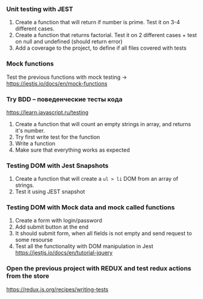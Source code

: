 ### Unit testing with JEST
1. Create a function that will return if number is prime. Test it on 3-4 different cases.
2. Create a function that returns factorial. Test it on 2 different cases + test on null and undefined (should return error)
3. Add a coverage to the project, to define if all files covered with tests

### Mock functions
Test the previous functions with mock testing -> https://jestjs.io/docs/en/mock-functions

### Try BDD – поведенческие тесты кода
https://learn.javascript.ru/testing
1. Create a function that will count an empty strings in array, and returns it's number.
2. Try first write test for the function
3. Write a function 
4. Make sure that everything works as expected

### Testing DOM with Jest Snapshots
1. Create a function that will create a `ul > li` DOM from an array of strings.
2. Test it using JEST snapshot

### Testing DOM with Mock data and mock called functions
1. Create a form with login/password
2. Add submit button at the end
3. It should submit form, when all fields is not empty and send request to some resourse
4. Test all the functionality with DOM manipulation in Jest
https://jestjs.io/docs/en/tutorial-jquery

### Open the previous project with REDUX and test redux actions from the store
https://redux.js.org/recipes/writing-tests

